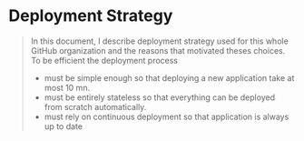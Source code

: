 # Deployment Strategy

> In this document, I describe deployment strategy used for this whole GitHub organization and the reasons that motivated theses choices.
> To be efficient the deployment process 
> * must be simple enough so that deploying a new application take at most 10 mn.
> * must be entirely stateless so that everything can be deployed from scratch automatically.
> * must rely on continuous deployment so that application is always up to date
